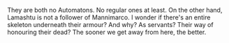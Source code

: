 They are both no Automatons. No regular ones at least. On the other hand, Lamashtu is not a follower of Mannimarco. I wonder if there's an entire skeleton
underneath their armour? And why? As servants? Their way of honouring their dead? The sooner we get away from here, the better.
